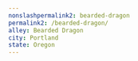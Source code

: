 ```yaml
---
﻿nonslashpermalink2: bearded-dragon
permalink2: /bearded-dragon/
alley: Bearded Dragon
city: Portland
state: Oregon
---
```


